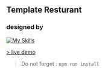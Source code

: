 ## Template Resturant 
### designed by 
[![My Skills](https://skillicons.dev/icons?i=tailwind)](https://skillicons.dev)

[> live demo](https://res-res.netlify.app/)

> Do not forget :  `npm run install`
